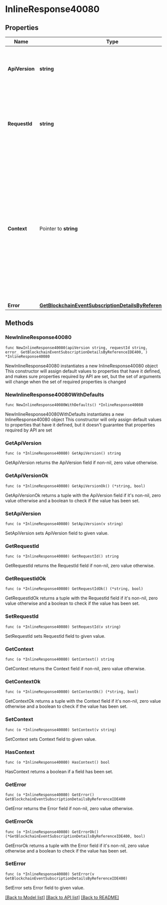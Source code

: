 # InlineResponse40080

## Properties

Name | Type | Description | Notes
------------ | ------------- | ------------- | -------------
**ApiVersion** | **string** | Specifies the version of the API that incorporates this endpoint. | 
**RequestId** | **string** | Defines the ID of the request. The &#x60;requestId&#x60; is generated by Crypto APIs and it&#39;s unique for every request. | 
**Context** | Pointer to **string** | In batch situations the user can use the context to correlate responses with requests. This property is present regardless of whether the response was successful or returned as an error. &#x60;context&#x60; is specified by the user. | [optional] 
**Error** | [**GetBlockchainEventSubscriptionDetailsByReferenceIDE400**](GetBlockchainEventSubscriptionDetailsByReferenceIDE400.md) |  | 

## Methods

### NewInlineResponse40080

`func NewInlineResponse40080(apiVersion string, requestId string, error_ GetBlockchainEventSubscriptionDetailsByReferenceIDE400, ) *InlineResponse40080`

NewInlineResponse40080 instantiates a new InlineResponse40080 object
This constructor will assign default values to properties that have it defined,
and makes sure properties required by API are set, but the set of arguments
will change when the set of required properties is changed

### NewInlineResponse40080WithDefaults

`func NewInlineResponse40080WithDefaults() *InlineResponse40080`

NewInlineResponse40080WithDefaults instantiates a new InlineResponse40080 object
This constructor will only assign default values to properties that have it defined,
but it doesn't guarantee that properties required by API are set

### GetApiVersion

`func (o *InlineResponse40080) GetApiVersion() string`

GetApiVersion returns the ApiVersion field if non-nil, zero value otherwise.

### GetApiVersionOk

`func (o *InlineResponse40080) GetApiVersionOk() (*string, bool)`

GetApiVersionOk returns a tuple with the ApiVersion field if it's non-nil, zero value otherwise
and a boolean to check if the value has been set.

### SetApiVersion

`func (o *InlineResponse40080) SetApiVersion(v string)`

SetApiVersion sets ApiVersion field to given value.


### GetRequestId

`func (o *InlineResponse40080) GetRequestId() string`

GetRequestId returns the RequestId field if non-nil, zero value otherwise.

### GetRequestIdOk

`func (o *InlineResponse40080) GetRequestIdOk() (*string, bool)`

GetRequestIdOk returns a tuple with the RequestId field if it's non-nil, zero value otherwise
and a boolean to check if the value has been set.

### SetRequestId

`func (o *InlineResponse40080) SetRequestId(v string)`

SetRequestId sets RequestId field to given value.


### GetContext

`func (o *InlineResponse40080) GetContext() string`

GetContext returns the Context field if non-nil, zero value otherwise.

### GetContextOk

`func (o *InlineResponse40080) GetContextOk() (*string, bool)`

GetContextOk returns a tuple with the Context field if it's non-nil, zero value otherwise
and a boolean to check if the value has been set.

### SetContext

`func (o *InlineResponse40080) SetContext(v string)`

SetContext sets Context field to given value.

### HasContext

`func (o *InlineResponse40080) HasContext() bool`

HasContext returns a boolean if a field has been set.

### GetError

`func (o *InlineResponse40080) GetError() GetBlockchainEventSubscriptionDetailsByReferenceIDE400`

GetError returns the Error field if non-nil, zero value otherwise.

### GetErrorOk

`func (o *InlineResponse40080) GetErrorOk() (*GetBlockchainEventSubscriptionDetailsByReferenceIDE400, bool)`

GetErrorOk returns a tuple with the Error field if it's non-nil, zero value otherwise
and a boolean to check if the value has been set.

### SetError

`func (o *InlineResponse40080) SetError(v GetBlockchainEventSubscriptionDetailsByReferenceIDE400)`

SetError sets Error field to given value.



[[Back to Model list]](../README.md#documentation-for-models) [[Back to API list]](../README.md#documentation-for-api-endpoints) [[Back to README]](../README.md)



